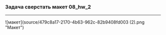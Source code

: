 ### Задача сверстать макет 08_hw_2
---
![макет](source/479c8a17-2170-4b63-962c-82b9408fd003 (2).png "Макет")
